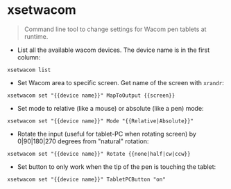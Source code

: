 # xsetwacom

> Command line tool to change settings for Wacom pen tablets at runtime.

- List all the available wacom devices. The device name is in the first column:

`xsetwacom list`

- Set Wacom area to specific screen. Get name of the screen with `xrandr`:

`xsetwacom set "{{device name}}" MapToOutput {{screen}}`

- Set mode to relative (like a mouse) or absolute (like a pen) mode:

`xsetwacom set "{{device name}}" Mode "{{Relative|Absolute}}"`

- Rotate the input (useful for tablet-PC when rotating screen) by 0|90|180|270 degrees from "natural" rotation:

`xsetwacom set "{{device name}}" Rotate {{none|half|cw|ccw}}`

- Set button to only work when the tip of the pen is touching the tablet:

`xsetwacom set "{{device name}}" TabletPCButton "on"`

